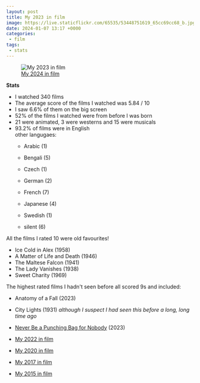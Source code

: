 ```yaml
---
layout: post
title: My 2023 in film
image: https://live.staticflickr.com/65535/53448751619_65cc69cc68_b.jpg
date: 2024-01-07 13:17 +0000
categories:
 - film
tags:
 - stats
---
```


<figure class="figure w-100"><img src="https://live.staticflickr.com/65535/53448751619_65cc69cc68_b.jpg" class="figure-image img-fluid rounded mx-auto w-100" alt="My 2023 in film"><figcaption class="figure-caption text-right"><a href="https://www.flickr.com/photos/grange85/53448751619/in/dateposted/">My 2024 in film</a></figcaption></figure>

**Stats**
- I watched 340 films
- The average score of the films I watched was 5.84 / 10
- I saw 6.6% of them on the big screen
- 52% of the films I watched were from before I was born
- 21 were animated, 3 were westerns and 15 were musicals
- 93.2% of films were in English  
  other langugaes:
   - Arabic (1)
   - Bengali (5)
   - Czech (1)
   - German (2)
   - French (7)
   - Japanese (4)
   - Swedish (1)

   - silent (6)

All the films I rated 10 were old favourites!

   - Ice Cold in Alex (1958)
   - A Matter of Life and Death (1946)
   - The Maltese Falcon (1941)
   - The Lady Vanishes (1938)
   - Sweet Charity (1969)

The highest rated films I hadn't seen before all scored 9s and included:
 - Anatomy of a Fall (2023)
 - City Lights (1931) _although I suspect I had seen this before a long, long time ago_
 - [Never Be a Punching Bag for Nobody](https://www.youtube.com/watch?v=vFvHep5vaCQ) (2023)

 - [My 2022 in film](/swirling/2023/01/04/my-year-in-film-2022/)
 - [My 2020 in film](/swirling/2021/02/15/my-2020-in-film/)
 - [My 2017 in film](/swirling/2018/01/20/films-rated-2017/)
 - [My 2015 in film](/swirling/2016/01/02/films-i-watched-in-2015/)
